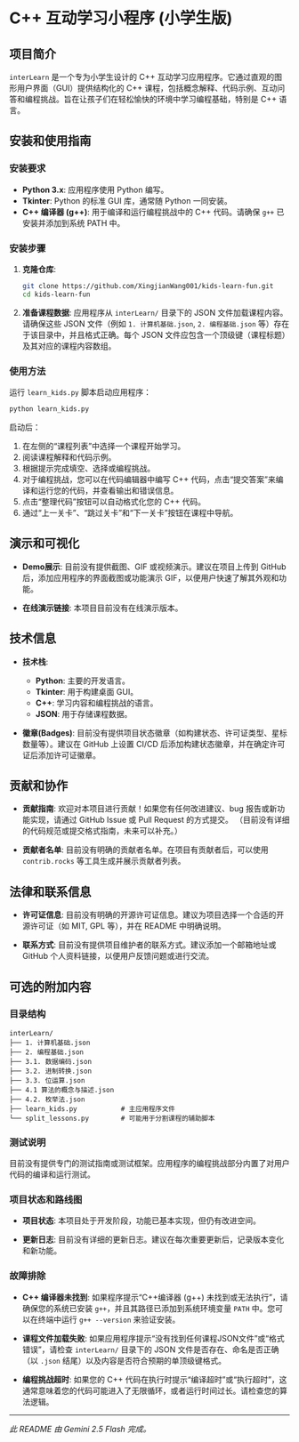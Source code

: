# C++ 互动学习小程序 (小学生版)

## 项目简介

`interLearn` 是一个专为小学生设计的 C++ 互动学习应用程序。它通过直观的图形用户界面（GUI）提供结构化的 C++ 课程，包括概念解释、代码示例、互动问答和编程挑战。旨在让孩子们在轻松愉快的环境中学习编程基础，特别是 C++ 语言。

## 安装和使用指南

### 安装要求

*   **Python 3.x**: 应用程序使用 Python 编写。
*   **Tkinter**: Python 的标准 GUI 库，通常随 Python 一同安装。
*   **C++ 编译器 (g++)**: 用于编译和运行编程挑战中的 C++ 代码。请确保 `g++` 已安装并添加到系统 PATH 中。

### 安装步骤

1.  **克隆仓库**:
    ```bash
    git clone https://github.com/XingjianWang001/kids-learn-fun.git
    cd kids-learn-fun
    ```

2.  **准备课程数据**:
    应用程序从 `interLearn/` 目录下的 JSON 文件加载课程内容。请确保这些 JSON 文件（例如 `1. 计算机基础.json`, `2. 编程基础.json` 等）存在于该目录中，并且格式正确。每个 JSON 文件应包含一个顶级键（课程标题）及其对应的课程内容数组。

### 使用方法

运行 `learn_kids.py` 脚本启动应用程序：

```bash
python learn_kids.py
```

启动后：
1.  在左侧的“课程列表”中选择一个课程开始学习。
2.  阅读课程解释和代码示例。
3.  根据提示完成填空、选择或编程挑战。
4.  对于编程挑战，您可以在代码编辑器中编写 C++ 代码，点击“提交答案”来编译和运行您的代码，并查看输出和错误信息。
5.  点击“整理代码”按钮可以自动格式化您的 C++ 代码。
6.  通过“上一关卡”、“跳过关卡”和“下一关卡”按钮在课程中导航。

## 演示和可视化

*   **Demo展示**:
    目前没有提供截图、GIF 或视频演示。建议在项目上传到 GitHub 后，添加应用程序的界面截图或功能演示 GIF，以便用户快速了解其外观和功能。

*   **在线演示链接**:
    本项目目前没有在线演示版本。

## 技术信息

*   **技术栈**:
    *   **Python**: 主要的开发语言。
    *   **Tkinter**: 用于构建桌面 GUI。
    *   **C++**: 学习内容和编程挑战的语言。
    *   **JSON**: 用于存储课程数据。

*   **徽章(Badges)**:
    目前没有提供项目状态徽章（如构建状态、许可证类型、星标数量等）。建议在 GitHub 上设置 CI/CD 后添加构建状态徽章，并在确定许可证后添加许可证徽章。

## 贡献和协作

*   **贡献指南**:
    欢迎对本项目进行贡献！如果您有任何改进建议、bug 报告或新功能实现，请通过 GitHub Issue 或 Pull Request 的方式提交。
    （目前没有详细的代码规范或提交格式指南，未来可以补充。）

*   **贡献者名单**:
    目前没有明确的贡献者名单。在项目有贡献者后，可以使用 `contrib.rocks` 等工具生成并展示贡献者列表。

## 法律和联系信息

*   **许可证信息**:
    目前没有明确的开源许可证信息。建议为项目选择一个合适的开源许可证（如 MIT, GPL 等），并在 README 中明确说明。

*   **联系方式**:
    目前没有提供项目维护者的联系方式。建议添加一个邮箱地址或 GitHub 个人资料链接，以便用户反馈问题或进行交流。

## 可选的附加内容

### 目录结构

```
interLearn/
├── 1. 计算机基础.json
├── 2. 编程基础.json
├── 3.1. 数据编码.json
├── 3.2. 进制转换.json
├── 3.3. 位运算.json
├── 4.1 算法的概念与描述.json
├── 4.2. 枚举法.json
├── learn_kids.py           # 主应用程序文件
└── split_lessons.py        # 可能用于分割课程的辅助脚本
```

### 测试说明

目前没有提供专门的测试指南或测试框架。应用程序的编程挑战部分内置了对用户代码的编译和运行测试。

### 项目状态和路线图

*   **项目状态**:
    本项目处于开发阶段，功能已基本实现，但仍有改进空间。

*   **更新日志**:
    目前没有详细的更新日志。建议在每次重要更新后，记录版本变化和新功能。

### 故障排除

*   **C++ 编译器未找到**:
    如果程序提示“C++编译器 (g++) 未找到或无法执行”，请确保您的系统已安装 `g++`，并且其路径已添加到系统环境变量 `PATH` 中。您可以在终端中运行 `g++ --version` 来验证安装。

*   **课程文件加载失败**:
    如果应用程序提示“没有找到任何课程JSON文件”或“格式错误”，请检查 `interLearn/` 目录下的 JSON 文件是否存在、命名是否正确（以 `.json` 结尾）以及内容是否符合预期的单顶级键格式。

*   **编程挑战超时**:
    如果您的 C++ 代码在执行时提示“编译超时”或“执行超时”，这通常意味着您的代码可能进入了无限循环，或者运行时间过长。请检查您的算法逻辑。

---
*此 README 由 Gemini 2.5 Flash 完成。*